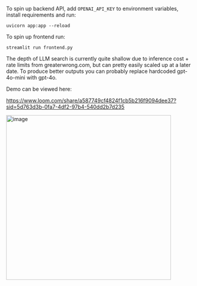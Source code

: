 To spin up backend API, add `OPENAI_API_KEY` to environment variables, install requirements and run:

`
uvicorn app:app --reload
`

To spin up frontend run:

`
streamlit run frontend.py
`

The depth of LLM search is currently quite shallow due to inference cost + rate limits from greaterwrong.com, but can pretty easily scaled up at a later date. To produce better outputs you can probably replace hardcoded gpt-4o-mini with gpt-4o.

Demo can be viewed here:

https://www.loom.com/share/a587749cf4824f1cb5b216f9094dee37?sid=5d763d3b-0fa7-4df2-97b4-540dd2b7d235

<img width="444" alt="image" src="https://github.com/user-attachments/assets/6159edc4-8dfd-485a-91c7-54708fc4f312">
